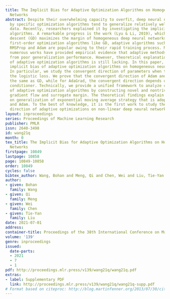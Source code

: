 ```yaml
---
title: The Implicit Bias for Adaptive Optimization Algorithms on Homogeneous Neural
  Networks
abstract: Despite their overwhelming capacity to overfit, deep neural networks trained
  by specific optimization algorithms tend to generalize relatively well to unseen
  data. Recently, researchers explained it by investigating the implicit bias of optimization
  algorithms. A remarkable progress is the work (Lyu & Li, 2019), which proves gradient
  descent (GD) maximizes the margin of homogeneous deep neural networks. Except the
  first-order optimization algorithms like GD, adaptive algorithms such as AdaGrad,
  RMSProp and Adam are popular owing to their rapid training process. Mean-while,
  numerous works have provided empirical evidence that adaptive methods may suffer
  from poor generalization performance. However, theoretical explanation for the generalization
  of adaptive optimization algorithms is still lacking. In this paper, we study the
  implicit bias of adaptive optimization algorithms on homogeneous neural networks.
  In particular, we study the convergent direction of parameters when they are optimizing
  the logistic loss. We prove that the convergent direction of Adam and RMSProp is
  the same as GD, while for AdaGrad, the convergent direction depends on the adaptive
  conditioner. Technically, we provide a unified framework to analyze convergent direction
  of adaptive optimization algorithms by constructing novel and nontrivial adaptive
  gradient flow and surrogate margin. The theoretical findings explain the superiority
  on generalization of exponential moving average strategy that is adopted by RMSProp
  and Adam. To the best of knowledge, it is the first work to study the convergent
  direction of adaptive optimizations on non-linear deep neural networks
layout: inproceedings
series: Proceedings of Machine Learning Research
publisher: PMLR
issn: 2640-3498
id: wang21q
month: 0
tex_title: The Implicit Bias for Adaptive Optimization Algorithms on Homogeneous Neural
  Networks
firstpage: 10849
lastpage: 10858
page: 10849-10858
order: 10849
cycles: false
bibtex_author: Wang, Bohan and Meng, Qi and Chen, Wei and Liu, Tie-Yan
author:
- given: Bohan
  family: Wang
- given: Qi
  family: Meng
- given: Wei
  family: Chen
- given: Tie-Yan
  family: Liu
date: 2021-07-01
address:
container-title: Proceedings of the 38th International Conference on Machine Learning
volume: '139'
genre: inproceedings
issued:
  date-parts:
  - 2021
  - 7
  - 1
pdf: http://proceedings.mlr.press/v139/wang21q/wang21q.pdf
extras:
- label: Supplementary PDF
  link: http://proceedings.mlr.press/v139/wang21q/wang21q-supp.pdf
# Format based on citeproc: http://blog.martinfenner.org/2013/07/30/citeproc-yaml-for-bibliographies/
---
```


